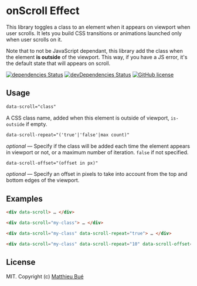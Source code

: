 # onScroll Effect

This library toggles a class to an element when it appears on viewport when user scrolls. It lets you build CSS transitions or animations launched only when user scrolls on it.

Note that to not be JavaScript dependant, this library add the class when the element __is outside__ of the viewport. This way, if you have a JS error, it's the default state that will appears on scroll.

[![dependencies Status](https://david-dm.org/Twikito/onscroll-effect/status.svg?style=flat-square)](https://david-dm.org/Twikito/onscroll-effect)
[![devDependencies Status](https://david-dm.org/Twikito/onscroll-effect/dev-status.svg?style=flat-square)](https://david-dm.org/Twikito/onscroll-effect?type=dev)
[![GitHub license](https://img.shields.io/github/license/Twikito/onscroll-effect.svg?style=flat-square)](https://github.com/Twikito/onscroll-effect/blob/master/LICENSE)

## Usage

```html
data-scroll="class"
```
A CSS class name, added when this element is outside of viewport, `is-outside` if empty.

```html
data-scroll-repeat="('true'|'false'|max count)"
```
_optional_ — Specify if the class will be added each time the element appears in viewport or not, or a maximum number of iteration. `false` if not specified.

```html
data-scroll-offset="(offset in px)"
```
_optional_ — Specify an offset in pixels to take into account from the top and bottom edges of the viewport.

## Examples

```html
<div data-scroll> … </div>

<div data-scroll="my-class"> … </div>

<div data-scroll="my-class" data-scroll-repeat="true"> … </div>

<div data-scroll="my-class" data-scroll-repeat="10" data-scroll-offset="100"> … </div>

```

## License

MIT. Copyright (c) [Matthieu Bué](https://twikito.com)
